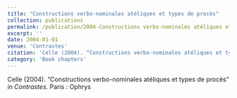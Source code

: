 ```yaml
---
title: "Constructions verbo-nominales atéliques et types de procès"
collection: publications
permalink: /publication/2004-Constructions verbo-nominales atéliques et types de procès
excerpt: ''
date: 2004-01-01
venue: 'Contrastes'
citation: 'Celle (2004). “Constructions verbo-nominales atéliques et types de procès” in <i>Contrastes.</i> Paris : Ophrys'
category: 'Book chapters'
---
```

Celle (2004). “Constructions verbo-nominales atéliques et types de procès” in <i>Contrastes.</i> Paris : Ophrys